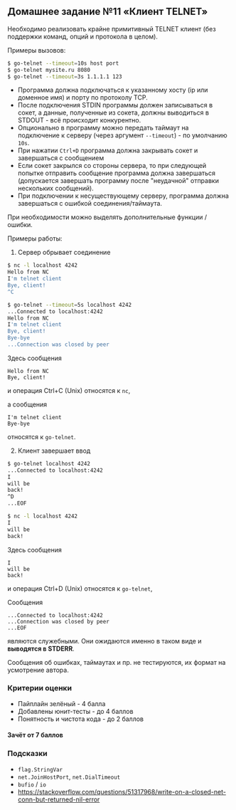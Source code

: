 ## Домашнее задание №11 «Клиент TELNET»

Необходимо реализовать крайне примитивный TELNET клиент
(без поддержки команд, опций и протокола в целом).

Примеры вызовов:
```bash
$ go-telnet --timeout=10s host port
$ go-telnet mysite.ru 8080
$ go-telnet --timeout=3s 1.1.1.1 123
```

* Программа должна подключаться к указанному хосту (ip или доменное имя) и порту по протоколу TCP.
* После подключения STDIN программы должен записываться в сокет,
а данные, полученные из сокета, должны выводиться в STDOUT - всё происходит конкурентно.
* Опционально в программу можно передать таймаут на подключение к серверу
(через аргумент `--timeout`) - по умолчанию `10s`.
* При нажатии `Ctrl+D` программа должна закрывать сокет и завершаться с сообщением 
* Если сокет закрылся со стороны сервера, то при следующей попытке отправить сообщение программа
должна завершаться (допускается завершать программу после "неудачной" отправки нескольких сообщений).
* При подключении к несуществующему серверу, программа должна завершаться с ошибкой соединения/таймаута.

При необходимости можно выделять дополнительные функции / ошибки.

Примеры работы:

1) Сервер обрывает соединение 
```bash
$ nc -l localhost 4242
Hello from NC
I'm telnet client
Bye, client!          
^C
```

```bash
$ go-telnet --timeout=5s localhost 4242
...Connected to localhost:4242
Hello from NC
I'm telnet client
Bye, client!
Bye-bye 
...Connection was closed by peer
```

Здесь сообщения
```
Hello from NC
Bye, client!
```
и операция Ctrl+C (Unix) относятся к `nc`,

а сообщения
```
I'm telnet client
Bye-bye
```
относятся к `go-telnet`.

2) Клиент завершает ввод
```bash
$ go-telnet localhost 4242
...Connected to localhost:4242
I
will be
back!
^D
...EOF
```

```bash
$ nc -l localhost 4242
I
will be
back!
```

Здесь сообщения
```
I
will be
back!
```
и операция Ctrl+D (Unix) относятся к `go-telnet`,

Сообщения
```
...Connected to localhost:4242
...Connection was closed by peer
...EOF
```
являются служебными. Они ожидаются именно в таком виде и **выводятся в STDERR**.

Сообщения об ошибках, таймаутах и пр. не тестируются,
их формат на усмотрение автора.

### Критерии оценки
- Пайплайн зелёный - 4 балла
- Добавлены юнит-тесты - до 4 баллов
- Понятность и чистота кода - до 2 баллов

#### Зачёт от 7 баллов

### Подсказки
- `flag.StringVar`
- `net.JoinHostPort`, `net.DialTimeout`
- `bufio` / `io`
- https://stackoverflow.com/questions/51317968/write-on-a-closed-net-conn-but-returned-nil-error
